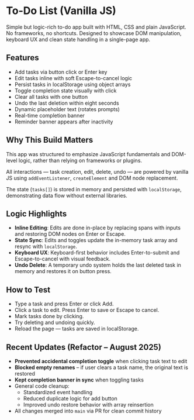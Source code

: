 # To-Do List (Vanilla JS)

Simple but logic-rich to-do app built with HTML, CSS and plain JavaScript. No frameworks, no shortcuts. Designed to showcase DOM manipulation, keyboard UX and clean state handling in a single-page app.

## Features

- Add tasks via button click or Enter key
- Edit tasks inline with soft Escape-to-cancel logic
- Persist tasks in localStorage using object arrays
- Toggle completion state visually with click
- Clear all tasks with one button
- Undo the last deletion within eight seconds
- Dynamic placeholder text (rotates prompts)
- Real-time completion banner
- Reminder banner appears after inactivity

## Why This Build Matters

This app was structured to emphasize JavaScript fundamentals and DOM-level logic, rather than relying on frameworks or plugins.

All interactions — task creation, edit, delete, undo — are powered by vanilla JS using `addEventListener`, `createElement` and DOM node replacement.

The state (`tasks[]`) is stored in memory and persisted with `localStorage`, demonstrating data flow without external libraries.

## Logic Highlights

- **Inline Editing**: Edits are done in-place by replacing spans with inputs and restoring DOM nodes on Enter or Escape.
- **State Sync**: Edits and toggles update the in-memory task array and resync with `localStorage`.
- **Keyboard UX**: Keyboard-first behavior includes Enter-to-submit and Escape-to-cancel with visual feedback.
- **Undo Delete**: A temporary undo system holds the last deleted task in memory and restores it on button press.

## How to Test

- Type a task and press Enter or click Add.
- Click a task to edit. Press Enter to save or Escape to cancel.
- Mark tasks done by clicking.
- Try deleting and undoing quickly.
- Reload the page — tasks are saved in localStorage.

## Recent Updates (Refactor – August 2025)

- **Prevented accidental completion toggle** when clicking task text to edit
- **Blocked empty renames** – if user clears a task name, the original text is restored
- **Kept completion banner in sync** when toggling tasks
- General code cleanup:
  - Standardized event handling
  - Reduced duplicate logic for add button
  - Improved undo restore behavior with array reinsertion
- All changes merged into `main` via PR for clean commit history
